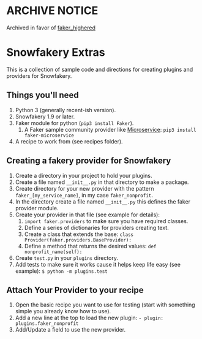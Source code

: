 # ARCHIVE NOTICE
Archived in favor of [faker_highered](https://github.com/allisonletts/faker_highered)
# Snowfakery Extras

This is a collection of sample code and directions for creating plugins and providers for Snowfakery.

## Things you'll need

1. Python 3 (generally recent-ish version).
2. Snowfakery 1.9 or later.
3. Faker module for python (`pip3 install Faker`).
    1. A Faker sample community provider like [Microservice](https://github.com/craiga/faker-microservice): `pip3 install faker-microservice`
4. A recipe to work from (see recipes folder).

## Creating a fakery provider for Snowfakery

1. Create a directory in your project to hold your plugins.
2. Create a file named `__init__.py` in that directory to make a package.
3. Create directory for your new provider with the pattern `faker_[my_service_name]`, in my case `faker_nonprofit`.
4. In the directory create a file named `__init__.py` this defines the faker provider module.
5. Create your provider in that file (see example for details):
    1. `import faker.providers` to make sure you have required classes.
    2. Define a series of dictionaries for providers creating text.
    3. Create a class that extends the base: `class Provider(faker.providers.BaseProvider):`
    4. Define a method that returns the desired values: `def nonprofit_name(self):`
6. Create `test.py` in your `plugins` directory.
7. Add tests to make sure it works cause it helps keep life easy (see example): `$ python -m plugins.test`

## Attach Your Provider to your recipe

1. Open the basic recipe you want to use for testing (start with something simple you already know how to use).
2. Add a new line at the top to load the new plugin: `- plugin: plugins.faker_nonprofit`
3. Add/Update a field to use the new provider.
